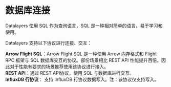 # 数据库连接
Datalayers 使用 SQL 作为查询语言，SQL 是一种相对简单的语言，易于学习和使用。

Datalayers 支持以下协议进行连接、交互：

**Arrow Flight SQL**：Arrow Flight SQL 是一种使用 Arrow 内存格式和 Flight RPC 框架与 SQL 数据库交互的协议。部份场景相比 REST API 性能提升百倍。因此对于性能有要求的场景推荐使用该协议进行接入。   
**REST API**：通过 REST API协议，使用 SQL 与数据库进行交互。  
**InfluxDB 行协议**： 支持 InfluxDB 行协议数据写入。注：该协议仅支持写入。  

